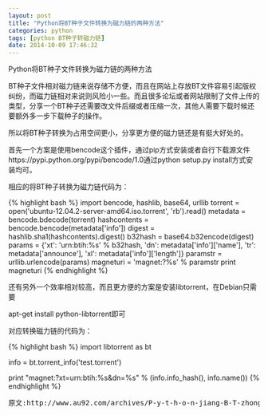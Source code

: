 ```yaml
---
layout: post
title: "Python将BT种子文件转换为磁力链的两种方法"
categories: python
tags: [python BT种子转磁力链]
date: 2014-10-09 17:46:32
---
```


Python将BT种子文件转换为磁力链的两种方法


BT种子文件相对磁力链来说存储不方便，而且在网站上存放BT文件容易引起版权纠纷，而磁力链相对来说则风险小一些。而且很多论坛或者网站限制了文件上传的类型，分享一个BT种子还需要改文件后缀或者压缩一次，其他人需要下载时候还要额外多一步下载种子的操作。

所以将BT种子转换为占用空间更小，分享更方便的磁力链还是有挺大好处的。

首先一个方案是使用bencode这个插件，通过pip方式安装或者自行下载源文件https://pypi.python.org/pypi/bencode/1.0通过python setup.py install方式安装均可。

相应的将BT种子转换为磁力链代码为：

{% highlight bash %}
import bencode, hashlib, base64, urllib
torrent = open('ubuntu-12.04.2-server-amd64.iso.torrent', 'rb').read()
metadata = bencode.bdecode(torrent)
hashcontents = bencode.bencode(metadata['info'])
digest = hashlib.sha1(hashcontents).digest()
b32hash = base64.b32encode(digest)
params = {'xt': 'urn:btih:%s' % b32hash,
'dn': metadata['info']['name'],
'tr': metadata['announce'],
'xl': metadata['info']['length']}
paramstr = urllib.urlencode(params)
magneturi = 'magnet:?%s' % paramstr
print magneturi
{% endhighlight %}

还有另外一个效率相对较高，而且更方便的方案是安装libtorrent，在Debian只需要

apt-get install python-libtorrent即可

对应转换磁力链的代码为：

{% highlight bash %}
import libtorrent as bt

info = bt.torrent_info('test.torrent')

print "magnet:?xt=urn:btih:%s&dn=%s" % (info.info_hash(), info.name())
{% endhighlight %}

<pre>
原文:http://www.au92.com/archives/P-y-t-h-o-n-jiang-B-T-zhong-zi-wen-jian-zhuan-huan-wei-ci-li-lian-de-liang-zhong-fang-fa.html
</pre>
